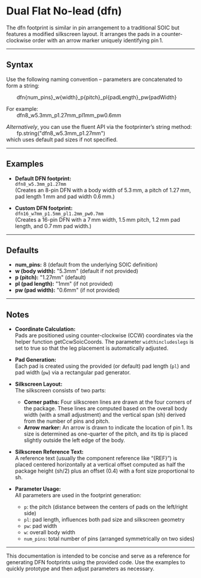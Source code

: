 # Dual Flat No-lead (dfn)

The dfn footprint is similar in pin arrangement to a traditional SOIC but features a modified silkscreen layout. It arranges the pads in a counter‐clockwise order with an arrow marker uniquely identifying pin 1.

---

## Syntax

Use the following naming convention – parameters are concatenated to form a string:

  dfn{num_pins}_w{width}_p{pitch}_pl{padLength}_pw{padWidth}

For example:  
  dfn8_w5.3mm_p1.27mm_pl1mm_pw0.6mm

*Alternatively*, you can use the fluent API via the footprinter’s string method:
  fp.string("dfn8_w5.3mm_p1.27mm")  
which uses default pad sizes if not specified.

---

## Examples

- **Default DFN footprint:**  
  `dfn8_w5.3mm_p1.27mm`  
  (Creates an 8-pin DFN with a body width of 5.3 mm, a pitch of 1.27 mm, pad length 1 mm and pad width 0.6 mm.)

- **Custom DFN footprint:**  
  `dfn16_w7mm_p1.5mm_pl1.2mm_pw0.7mm`  
  (Creates a 16-pin DFN with a 7 mm width, 1.5 mm pitch, 1.2 mm pad length, and 0.7 mm pad width.)

---

## Defaults

- **num_pins:** 8 (default from the underlying SOIC definition)
- **w (body width):** "5.3mm" (default if not provided)
- **p (pitch):** "1.27mm" (default)
- **pl (pad length):** "1mm" (if not provided)
- **pw (pad width):** "0.6mm" (if not provided)

---

## Notes

- **Coordinate Calculation:**  
  Pads are positioned using counter-clockwise (CCW) coordinates via the helper function getCcwSoicCoords. The parameter `widthincludeslegs` is set to true so that the leg placement is automatically adjusted.

- **Pad Generation:**  
  Each pad is created using the provided (or default) pad length (`pl`) and pad width (`pw`) via a rectangular pad generator.

- **Silkscreen Layout:**  
  The silkscreen consists of two parts:
  - **Corner paths:** Four silkscreen lines are drawn at the four corners of the package. These lines are computed based on the overall body width (with a small adjustment) and the vertical span (sh) derived from the number of pins and pitch.
  - **Arrow marker:** An arrow is drawn to indicate the location of pin 1. Its size is determined as one-quarter of the pitch, and its tip is placed slightly outside the left edge of the body.
  
- **Silkscreen Reference Text:**  
  A reference text (usually the component reference like “{REF}”) is placed centered horizontally at a vertical offset computed as half the package height (sh/2) plus an offset (0.4) with a font size proportional to sh.

- **Parameter Usage:**  
  All parameters are used in the footprint generation:
  - `p`: the pitch (distance between the centers of pads on the left/right side)
  - `pl`: pad length, influences both pad size and silkscreen geometry
  - `pw`: pad width
  - `w`: overall body width  
  - `num_pins`: total number of pins (arranged symmetrically on two sides)

---

This documentation is intended to be concise and serve as a reference for generating DFN footprints using the provided code. Use the examples to quickly prototype and then adjust parameters as necessary.